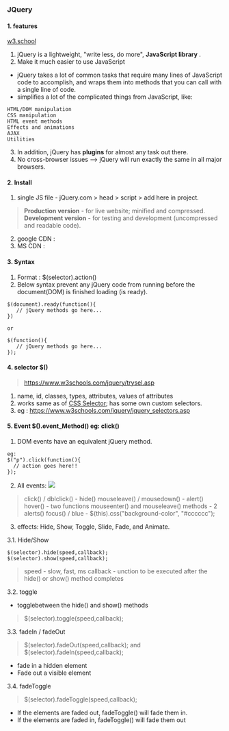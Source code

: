 ### JQuery

#### 1. features 

[w3.school](https://www.w3schools.com/jquery/jquery_intro.asp)

1. jQuery is a lightweight, "write less, do more", **JavaScript library** .
2. Make it much easier to use JavaScript
- jQuery takes a lot of common tasks that require many lines of JavaScript code to accomplish, and wraps them into methods that you can call with a single line of code.
- simplifies a lot of the complicated things from JavaScript, like: 
```
HTML/DOM manipulation
CSS manipulation
HTML event methods
Effects and animations
AJAX
Utilities
```

3. In addition, jQuery has **plugins** for almost any task out there.
4. No cross-browser issues --> jQuery will run exactly the same in all major browsers.

#### 2. Install

1. single JS file - jQuery.com > head > script > add here in project.
> **Production version** - for live website; minified and compressed.
> **Development version** - for testing and development (uncompressed and readable code).
2. google CDN : <script src="https://ajax.googleapis.com/ajax/libs/jquery/3.3.1/jquery.min.js"></script>
3. MS CDN : <script src="https://ajax.aspnetcdn.com/ajax/jQuery/jquery-3.3.1.min.js"></script>

#### 3. Syntax
1. Format : $(selector).action()
2. Below syntax prevent any jQuery code from running before the document(DOM) is finished loading (is ready).
```
$(document).ready(function(){
   // jQuery methods go here...
})

or

$(function(){
   // jQuery methods go here...
});
```

#### 4. selector $()

> https://www.w3schools.com/jquery/trysel.asp

1. name, id, classes, types, attributes, values of attributes 
2. works same as of [CSS Selector](https://www.w3schools.com/cssref/css_selectors.asp); has some own custom selectors.
3. eg : https://www.w3schools.com/jquery/jquery_selectors.asp

####  5. Event  $().event_Method() eg: click()

1. DOM events have an equivalent jQuery method.
```
eg: 
$("p").click(function(){
  // action goes here!!
});
```
2. All events:
![](https://github.com/lekhrajdinkar/javaScript/blob/master/NOTES/assets/events-1.PNG)

> click() / dblclick() - hide()
> mouseleave() / mousedown() - alert()
> hover() - two functions  mouseenter() and mouseleave() methods - 2 alerts()
> focus() / blue - $(this).css("background-color", "#cccccc");

3. effects: Hide, Show, Toggle, Slide, Fade, and Animate.

3.1. Hide/Show
```
$(selector).hide(speed,callback);
$(selector).show(speed,callback);
```
> speed - slow, fast, ms
> callback - unction to be executed after the hide() or show() method completes

3.2. toggle 
- togglebetween the hide() and show() methods
> $(selector).toggle(speed,callback);

3.3. fadeIn / fadeOut
> $(selector).fadeOut(speed,callback); and $(selector).fadeIn(speed,callback);
- fade in a hidden element
- Fade out a visible element

3.4. fadeToggle
> $(selector).fadeToggle(speed,callback);
- If the elements are faded out, fadeToggle() will fade them in.
- If the elements are faded in, fadeToggle() will fade them out








